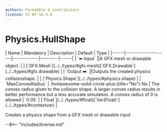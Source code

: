 ```yaml
---
authors: Formabble & contributors
license: CC-BY-SA-4.0
---
```



# Physics.HullShape

<div class="sh-parameters" markdown="1">
| Name | Mandatory | Description | Default | Type |
|------|---------------------|-------------|---------|------|
| `⬅️ Input` ||A GFX mesh or drawable object. | | [`GFX.Mesh`](../../types/#gfx.mesh)[`GFX.Drawable`](../../types/#gfx.drawable) |
| `Output ➡️` ||Outputs the created physics collisionshape. | | [`Physics.Shape`](../../types/#physics.shape) |
| `MaxConvexRadius` | :fontawesome-solid-circle-plus:{title="No"} No  | The convex radius given to the collision shape. A larger convex radius results in better performance but a less accurate simulation. A convex radius of 0 is allowed | `0.05` | [`Float`](../../types/#float)[`Var(Float)`](../../types/#contextvar) |

</div>

Creates a physics shape from a GFX mesh or drawable input

--8<-- "includes/license.md"

